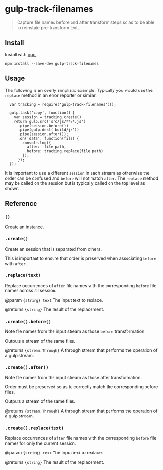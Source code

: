 # gulp-track-filenames

> Capture file names before and after transform steps so as to be able to reinstate pre-transform text..

## Install

Install with [npm](https://npmjs.org/package/gulp-track-filenames).

```
npm install --save-dev gulp-track-filenames
```

## Usage

The following is an overly simplistic example. Typically you would use the `replace` method in an error reporter or
similar.

```
  var tracking = require('gulp-track-filenames')();
  
  gulp.task('copy', function() {
    var session = tracking.create()
    return gulp.src('src/js/**/*.js')
      .pipe(session.before())
      .pipe(gulp.dest('build/js'))
      .pipe(session.after());
      .on('data', function(file) {
        console.log({
          after:  file.path,
          before: tracking.replace(file.path)
        });
      });
  });
```

It is important to use a different `session` in each stream as otherwise the order can be confused and `before` will
not match `after`. The `replace` method may be called on the session but is typically called on the top level as
shown.
  
## Reference

### `()`

Create an instance.

### `.create()`

Create an session that is separated from others.

This is important to ensure that order is preserved when associating `before` with `after`.

### `.replace(text)`

Replace occurrences of `after` file names with the corresponding `before` file names across all session.

@param `{string} text` The input text to replace.

@returns `{string}` The result of the replacement.

### `.create().before()`

Note file names from the input stream as those `before` transformation.

Outputs a stream of the same files.

@returns `{stream.Through}` A through stream that performs the operation of a gulp stream.

### `.create().after()`

Note file names from the input stream as those after transformation.

Order must be preserved so as to correctly match the corresponding before files.

Outputs a stream of the same files.

@returns `{stream.Through}` A through stream that performs the operation of a gulp stream.

### `.create().replace(text)`

Replace occurrences of `after` file names with the corresponding `before` file names for only the current session.

@param `{string} text` The input text to replace.

@returns `{string}` The result of the replacement.
